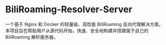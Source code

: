 # BiliRoaming-Resolver-Server
一个基于 Nginx 和 Docker 的轻量级、高性能 BiliRoaming 反向代理解决方案。本项目旨在帮助用户从源代码开始，快速、安全地构建并搭建属于自己的 BiliRoaming 解析服务器。
